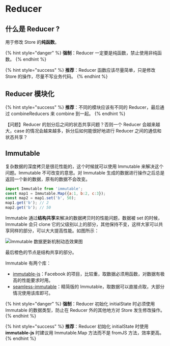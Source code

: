 # Reducer

## 什么是 Reducer ?

用于修改 Store 的**纯函数**。

{% hint style="danger" %}
**强制**：Reducer 一定要是纯函数，禁止使用非纯函数。
{% endhint %}

{% hint style="success" %}
**推荐**：Reducer 函数应该尽量简单，只是修改 Store 的操作，尽量不写业务代码。
{% endhint %}

## Reducer 模块化

{% hint style="success" %}
**推荐**：不同的模块应该有不同的 Reducer，最后通过 combineReducers 来 combine 到一起。
{% endhint %}

【问题】Reducer 的划分后之间的状态共享问题？否则一个 Reducer 会越来越大，case 的情况会越来越多，拆分后如何能很好地进行 Reducer 之间的通信和状态共享？

## Immutable

复杂数据的深度拷贝是很花性能的，这个时候就可以使用 Immutable 来解决这个问题。Immutable 不可改变的意思。对 Immutable 生成的数据进行操作之后总是返回一个新的数据，原有的数据不会改变。

```javascript
import Immutable from 'immutable';
const map1 = Immutable.Map({a:1, b:2, c:3});
const map2 = map1.set('b', 50);
map1.get('b'); // 2
map2.get('b'); // 50
```

Immutable 通过**结构共享**来解决的数据拷贝时的性能问题，数据被 set 的时候，Immutable 会只 clone 它的父级别以上的部分，其他保持不变，这样大家可以共享同样的部分，可以大大提高性能。如图所示：

![Immutable &#x6570;&#x636E;&#x66F4;&#x65B0;&#x673A;&#x5236;&#x52A8;&#x6001;&#x6548;&#x679C;&#x56FE;](https://lh4.googleusercontent.com/Umudo8RvVYKjVwXybvKNnsWIVoBweZemN7-XwJQVdOLoyzGVGlK_ulBx0omH8bEtKFmzjPtmgSMc9cB1ys1_dhZOFraynIj8Dkj8YXBYLk679J5_iMIpA9BRcPDCitLRZyfd1Lg)

最后橙色的节点是结构共享的部分。

Immutable 有两个库：

* [immutable-js](https://github.com/facebook/immutable-js)：Facebook 的项目，比较重，取数据必须用函数，对数据有极高的性能要求时用。
* [seamless-immutable](https://github.com/rtfeldman/seamless-immutable)：精简版的 Immutable，取数据可以直接点取，大部分情况使用该库即可。

{% hint style="danger" %}
**强制**：Reducer 初始化 initialState 时必须使用 Immutable 的数据类型，防止在 Reducer 外的其他地方对 Store 发生修改操作。
{% endhint %}

{% hint style="success" %}
**推荐**：Reducer 初始化 initialState 时使用 **immutable-js** 时建议用 Immutable.Map 方法而不是 fromJS 方法，效率更高。
{% endhint %}

